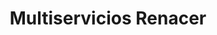 ---
title: "Multiservicios Renacer"
url: /san-francisco/multiservicios-renacer/
shop: tienda rural
---